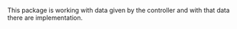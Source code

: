 This package is working with data given by the controller and with that data there are implementation.